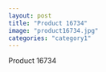 ```yaml
---
layout: post
title: "Product 16734"
image: "product16734.jpg"
categories: "category1"
---
```

Product 16734
